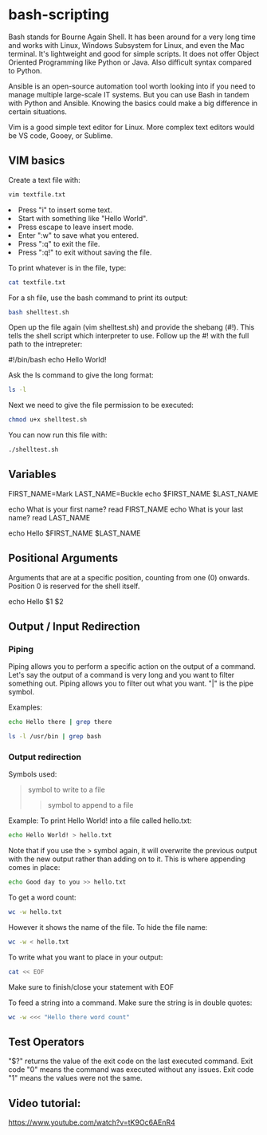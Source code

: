 # bash-scripting

Bash stands for Bourne Again Shell. It has been around for a very long time and
works with Linux, Windows Subsystem for Linux, and even the Mac terminal. It's
lightweight and good for simple scripts. It does not offer Object Oriented
Programming like Python or Java. Also difficult syntax compared to Python.

Ansible is an open-source automation tool worth looking into if you need to
manage multiple large-scale IT systems. But you can use Bash in tandem with
Python and Ansible. Knowing the basics could make a big difference in certain
situations.

Vim is a good simple text editor for Linux. More complex text editors would be
VS code, Gooey, or Sublime.

## VIM basics

Create a text file with:

```sh
vim textfile.txt
```

<li>Press "i" to insert some text.</li>
<li>Start with something like "Hello World". </li>
<li>Press escape to leave insert mode. </li>
<li>Enter ":w" to save what you entered. </li>
<li>Press ":q" to exit the file.</li>
<li>Press ":q!" to exit without saving the file.</li>

To print whatever is in the file, type:

```sh
cat textfile.txt
```

For a sh file, use the bash command to print its output:

```sh
bash shelltest.sh
```

Open up the file again (vim shelltest.sh) and provide the shebang (#!). This
tells the shell script which interpreter to use. Follow up the #! with the full
path to the intrepreter:

#!/bin/bash echo Hello World!

Ask the ls command to give the long format:

```sh
ls -l
```

Next we need to give the file permission to be executed:

```sh
chmod u+x shelltest.sh
```

You can now run this file with:

```sh
./shelltest.sh
```

## Variables

FIRST_NAME=Mark 
LAST_NAME=Buckle 
echo $FIRST_NAME $LAST_NAME

echo What is your first name?
read FIRST_NAME
echo What is your last name?
read LAST_NAME

echo Hello $FIRST_NAME $LAST_NAME

## Positional Arguments

Arguments that are at a specific position, counting from one (0) onwards. Position 0 is reserved for the shell itself.

echo Hello $1 $2

## Output / Input Redirection 

### Piping

Piping allows you to perform a specific action on the output of a command. Let's say the output of a command is very long and you want to filter something out. Piping allows you to filter out what you want. "|" is the pipe symbol.

Examples:
```sh
echo Hello there | grep there

ls -l /usr/bin | grep bash 
```
### Output redirection

Symbols used:
> symbol to write to a file
>> symbol to append to a file

Example:
To print Hello World! into a file called hello.txt:
```sh
echo Hello World! > hello.txt
```
Note that if you use the > symbol again, it will overwrite the previous output with the new output rather than adding on to it. 
This is where appending comes in place:
```sh
echo Good day to you >> hello.txt
```

To get a word count:
```sh
wc -w hello.txt
```
However it shows the name of the file. To hide the file name:
```sh
wc -w < hello.txt
```

To write what you want to place in your output:
```sh
cat << EOF
```
Make sure to finish/close your statement with EOF

To feed a string into a command. Make sure the string is in double quotes:
```sh
wc -w <<< "Hello there word count"
```

## Test Operators

"$?" returns the value of the exit code on the last executed command. Exit code "0" means the command was executed without any issues. Exit code "1" means the values were not the same.


## Video tutorial:

https://www.youtube.com/watch?v=tK9Oc6AEnR4
